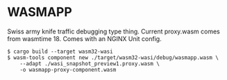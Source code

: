 # WASMAPP

Swiss army knife traffic debugging type thing.
Current proxy.wasm comes from wasmtime 18.
Comes with an NGINX Unit config.

```
$ cargo build --target wasm32-wasi
$ wasm-tools component new ./target/wasm32-wasi/debug/wasmapp.wasm \
    --adapt ./wasi_snapshot_preview1.proxy.wasm \
    -o wasmapp-proxy-component.wasm
```
